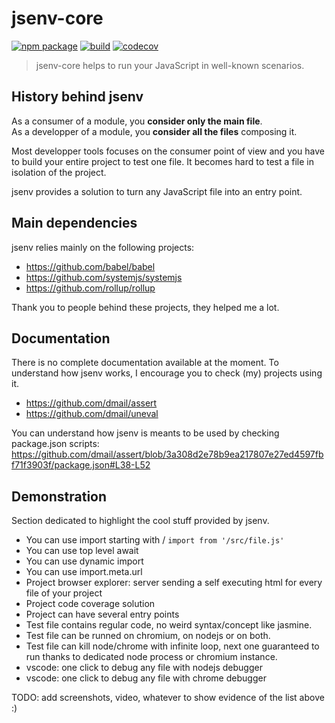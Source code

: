# jsenv-core

[![npm package](https://img.shields.io/npm/v/@jsenv/core.svg)](https://www.npmjs.com/package/@jsenv/core)
[![build](https://travis-ci.com/jsenv/jsenv-core.svg?branch=master)](http://travis-ci.com/jsenv/jsenv-core)
[![codecov](https://codecov.io/gh/jsenv/jsenv-core/branch/master/graph/badge.svg)](https://codecov.io/gh/jsenv/jsenv-core)

> jsenv-core helps to run your JavaScript in well-known scenarios.

## History behind jsenv

As a consumer of a module, you **consider only the main file**.<br/>
As a developper of a module, you **consider all the files** composing it.

Most developper tools focuses on the consumer point of view and you have to build your entire project to test one file. It becomes hard to test a file in isolation of the project.

jsenv provides a solution to turn any JavaScript file into an entry point.

## Main dependencies

jsenv relies mainly on the following projects:

- https://github.com/babel/babel
- https://github.com/systemjs/systemjs
- https://github.com/rollup/rollup

Thank you to people behind these projects, they helped me a lot.

## Documentation

There is no complete documentation available at the moment. To understand how jsenv works, I encourage you to check (my) projects using it.

- https://github.com/dmail/assert
- https://github.com/dmail/uneval

You can understand how jsenv is meants to be used by checking package.json scripts:
https://github.com/dmail/assert/blob/3a308d2e78b9ea217807e27ed4597fbf71f3903f/package.json#L38-L52

## Demonstration

Section dedicated to highlight the cool stuff provided by jsenv.

- You can use import starting with / `import from '/src/file.js'`
- You can use top level await
- You can use dynamic import
- You can use import.meta.url
- Project browser explorer: server sending a self executing html for every file of your project
- Project code coverage solution
- Project can have several entry points
- Test file contains regular code, no weird syntax/concept like jasmine.
- Test file can be runned on chromium, on nodejs or on both.
- Test file can kill node/chrome with infinite loop, next one guaranteed to run thanks to dedicated node process or chromium instance.
- vscode: one click to debug any file with nodejs debugger
- vscode: one click to debug any file with chrome debugger

TODO: add screenshots, video, whatever to show evidence of the list above :)
